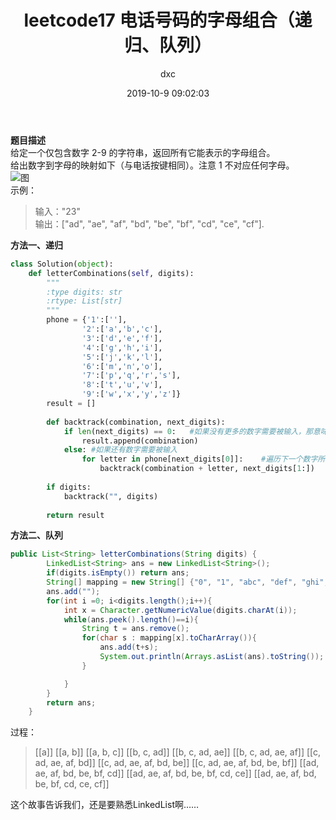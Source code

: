﻿---
layout:     post
title:      "leetcode17 电话号码的字母组合（递归、队列）"
date:       2019-10-9 09:02:03
author:     "dxc"
header-img: "img/post-bg-rwd.jpg"
tags:
    - 刷题
---
 
**题目描述**  
给定一个仅包含数字 2-9 的字符串，返回所有它能表示的字母组合。  
给出数字到字母的映射如下（与电话按键相同）。注意 1 不对应任何字母。  
![图][1]   
示例：  
> 输入："23"  
输出：["ad", "ae", "af", "bd", "be", "bf", "cd", "ce", "cf"].

**方法一、递归**  
```python
class Solution(object):
    def letterCombinations(self, digits):
        """
        :type digits: str
        :rtype: List[str]
        """
        phone = {'1':[''],
                '2':['a','b','c'],
                '3':['d','e','f'],
                '4':['g','h','i'],
                '5':['j','k','l'],
                '6':['m','n','o'],
                '7':['p','q','r','s'],
                '8':['t','u','v'],
                '9':['w','x','y','z']}
        result = []
        
        def backtrack(combination, next_digits):
            if len(next_digits) == 0:   #如果没有更多的数字需要被输入，那意味着当前的组合已经产生好了
                result.append(combination)
            else: #如果还有数字需要被输入
                for letter in phone[next_digits[0]]:    #遍历下一个数字所对应的所有映射的字母
                    backtrack(combination + letter, next_digits[1:])    #将当前的字母添加到组合最后，并输入剩下的数字
                    
        if digits:
            backtrack("", digits)
            
        return result
```

**方法二、队列**   
```java
public List<String> letterCombinations(String digits) {
        LinkedList<String> ans = new LinkedList<String>();
        if(digits.isEmpty()) return ans;
        String[] mapping = new String[] {"0", "1", "abc", "def", "ghi", "jkl", "mno", "pqrs", "tuv", "wxyz"};
        ans.add("");
        for(int i =0; i<digits.length();i++){
            int x = Character.getNumericValue(digits.charAt(i));
            while(ans.peek().length()==i){
                String t = ans.remove();
                for(char s : mapping[x].toCharArray()){
                    ans.add(t+s);
                    System.out.println(Arrays.asList(ans).toString());
                }

            }
        }
        return ans;
    }
```
过程：
> [[a]]
[[a, b]]
[[a, b, c]]
[[b, c, ad]]
[[b, c, ad, ae]]
[[b, c, ad, ae, af]]
[[c, ad, ae, af, bd]]
[[c, ad, ae, af, bd, be]]
[[c, ad, ae, af, bd, be, bf]]
[[ad, ae, af, bd, be, bf, cd]]
[[ad, ae, af, bd, be, bf, cd, ce]]
[[ad, ae, af, bd, be, bf, cd, ce, cf]]  

这个故事告诉我们，还是要熟悉LinkedList啊……


  [1]: https://assets.leetcode-cn.com/aliyun-lc-upload/original_images/17_telephone_keypad.png